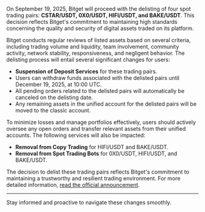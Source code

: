 On September 19, 2025, Bitget will proceed with the delisting of four spot trading pairs: **CSTAR/USDT, 0X0/USDT, HIFI/USDT, and BAKE/USDT**. This decision reflects Bitget's commitment to maintaining high standards concerning the quality and security of digital assets traded on its platform.

Bitget conducts regular reviews of listed assets based on several criteria, including trading volume and liquidity, team involvement, community activity, network stability, responsiveness, and negligent behavior. The delisting process will entail several significant changes for users:
- **Suspension of Deposit Services** for these trading pairs.
- Users can withdraw funds associated with the delisted pairs until December 19, 2025, at 10:00 UTC.
- All pending orders related to the delisted pairs will automatically be canceled on the delisting date.
- Any remaining assets in the unified account for the delisted pairs will be moved to the classic account.

To minimize losses and manage portfolios effectively, users should actively oversee any open orders and transfer relevant assets from their unified accounts. The following services will also be impacted:
- **Removal from Copy Trading** for HIFI/USDT and BAKE/USDT.
- **Removal from Spot Trading Bots** for 0X0/USDT, HIFI/USDT, and BAKE/USDT.

The decision to delist these trading pairs reflects Bitget's commitment to maintaining a trustworthy and resilient trading environment. For more detailed information, [read the official announcement](https://chain-base.xyz/notice-of-delisting-4-spot-trading-pairs-on-19-september-2025-bitget-support-center).

---
Stay informed and proactive to navigate these changes smoothly.
